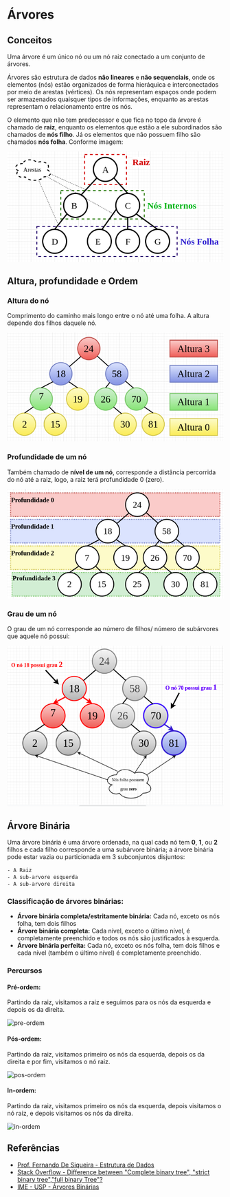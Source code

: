 # Árvores

## Conceitos

Uma árvore é um único nó ou um nó raiz conectado a um conjunto de árvores.

Árvores são estrutura de dados **não lineares** e **não sequenciais**, onde os elementos (nós) estão organizados de forma hieráquica e interconectados por meio de arestas (vértices). 
Os nós representam espaços onde podem ser armazenados quaisquer tipos de informações, enquanto as arestas representam o relacionamento entre os nós.

O elemento que não tem predecessor e que fica no topo da árvore é chamado de **raiz**, enquanto os elementos que estão a ele subordinados são chamados de **nós filho**. Já os elementos que não possuem filho são chamados **nós folha**. Conforme imagem:

![img_2.png](img_2.png)


## Altura, profundidade e Ordem

### Altura do nó

Comprimento do caminho mais longo entre o nó até uma folha. A altura depende dos filhos daquele nó.

![img_4.png](img_4.png)

### Profundidade de um nó

Também chamado de **nível de um nó**, corresponde a distância percorrida do nó até a raiz, logo, a raiz terá profundidade 0 (zero).

![img_3.png](img_3.png)


### Grau de um nó

O grau de um nó corresponde ao número de filhos/ número de subárvores que aquele nó possui: 

![img_6.png](img_6.png)

## Árvore Binária 

Uma árvore binária é uma árvore ordenada, na qual cada nó tem **0**, **1**, ou **2** filhos e cada filho corresponde a uma subárvore binária; a árvore binária pode estar vazia ou particionada em 3 subconjuntos disjuntos:

    - A Raiz
    - A sub-arvore esquerda
    - A sub-arvore direita


### Classificação de árvores binárias: 

- **Árvore binária completa/estritamente binária:** Cada nó, exceto os nós folha, tem dois filhos
- **Árvore binária completa:** Cada nível, exceto o último nível, é completamente preenchido e todos os nós são justificados à esquerda.
- **Árvore binária perfeita:**  Cada nó, exceto os nós folha, tem dois filhos e cada nível (também o último nível) é completamente preenchido.


### Percursos

#### Pré-ordem: 
Partindo da raiz, visitamos a raiz e seguimos para os nós da esquerda e depois os da direita.

![pre-ordem](https://user-images.githubusercontent.com/72423464/190165044-ea032446-1047-4639-81d7-b7f7751470f8.gif)


#### Pós-ordem: 
Partindo da raiz, visitamos primeiro os nós da esquerda, depois os da direita e por fim, visitamos o nó raiz.

![pos-ordem](https://user-images.githubusercontent.com/72423464/190165085-192e93d0-28b3-4c34-aa8b-82ab04b0b377.gif)



#### In-ordem: 
Partindo da raiz, visitamos primeiro os nós da esquerda, depois visitamos o nó raiz, e depois visitamos os nós da direita. 

![in-ordem](https://user-images.githubusercontent.com/72423464/190165118-0ec50680-28c1-436c-a072-14de4f960892.gif)



## Referências
- [Prof. Fernando De Siqueira - Estrutura de Dados](https://sites.google.com/site/proffdesiqueiraed/aulas/aula-10---arvores)
- [Stack Overflow - Difference between "Complete binary tree", "strict binary tree","full binary Tree"?](https://stackoverflow.com/questions/12359660/difference-between-complete-binary-tree-strict-binary-tree-full-binary-tre/28252424#28252424)
- [IME - USP - Árvores Binárias](https://www.ime.usp.br/~pf/algoritmos/aulas/bint.html)
